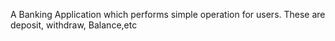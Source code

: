 A Banking Application which performs simple operation for users. 
These are deposit, withdraw, Balance,etc
